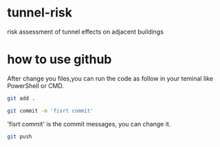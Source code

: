 # tunnel-risk

risk assessment of tunnel effects on adjacent buildings

# how to use github

After change you files,you can run the code as follow in your teminal like PowerShell or CMD. 

```bash
git add .
```

```bash
git commit -m 'fisrt commit'
```

'fisrt commit' is the commit messages, you can change it.


```bash
git push 
```

